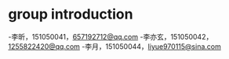 # group introduction 
-李昕，151050041，657192712@qq.com
-李亦玄，151050042，1255822420@qq.com
-李月，151050044，liyue970115@sina.com
